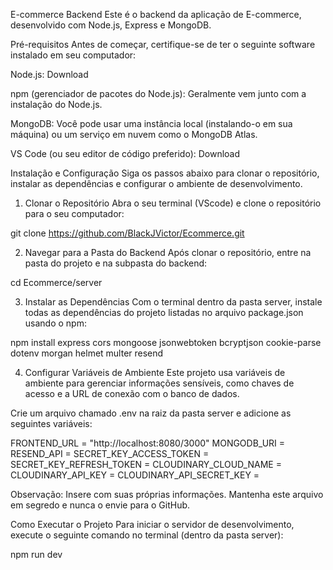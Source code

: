 E-commerce Backend
Este é o backend da aplicação de E-commerce, desenvolvido com Node.js, Express e MongoDB.

Pré-requisitos
Antes de começar, certifique-se de ter o seguinte software instalado em seu computador:

Node.js: Download

npm (gerenciador de pacotes do Node.js): Geralmente vem junto com a instalação do Node.js.

MongoDB: Você pode usar uma instância local (instalando-o em sua máquina) ou um serviço em nuvem como o MongoDB Atlas.

VS Code (ou seu editor de código preferido): Download

Instalação e Configuração
Siga os passos abaixo para clonar o repositório, instalar as dependências e configurar o ambiente de desenvolvimento.

1. Clonar o Repositório
Abra o seu terminal (VScode) e clone o repositório para o seu computador:

git clone https://github.com/BlackJVictor/Ecommerce.git

2. Navegar para a Pasta do Backend
Após clonar o repositório, entre na pasta do projeto e na subpasta do backend:

cd Ecommerce/server

3. Instalar as Dependências
Com o terminal dentro da pasta server, instale todas as dependências do projeto listadas no arquivo package.json usando o npm:

npm install express cors mongoose jsonwebtoken bcryptjson cookie-parse dotenv morgan helmet multer resend

4. Configurar Variáveis de Ambiente
Este projeto usa variáveis de ambiente para gerenciar informações sensíveis, como chaves de acesso e a URL de conexão com o banco de dados.

Crie um arquivo chamado .env na raiz da pasta server e adicione as seguintes variáveis:

FRONTEND_URL = "http://localhost:8080/3000"
MONGODB_URI = 
RESEND_API = 
SECRET_KEY_ACCESS_TOKEN = 
SECRET_KEY_REFRESH_TOKEN = 
CLOUDINARY_CLOUD_NAME = 
CLOUDINARY_API_KEY = 
CLOUDINARY_API_SECRET_KEY = 

Observação: Insere com suas próprias informações. Mantenha este arquivo em segredo e nunca o envie para o GitHub.

Como Executar o Projeto
Para iniciar o servidor de desenvolvimento, execute o seguinte comando no terminal (dentro da pasta server):

npm run dev
